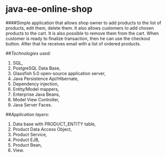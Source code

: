 # java-ee-online-shop

####Simple application that allows shop owner to add products to the list of products, edit them, delete them. It also allows customers to add chosen products to the cart. It is also possible to remove them from the cart. When customer is ready to finalize transaction, then he can use the checkout button. After that he receives email with a list of ordered products.

##*Technologies used:*
1. SQL,
2. PostgreSQL Data Base,
3. Glassfish 5.0 open-source application server,
4. Java Persistence Api/Hibernate,
5. Dependency injection,
6. Entity/Model mappers,
7. Enterprise Java Beans,
8. Model View Controller,
9. Java Server Faces.

##*Application layers:*
1. Data base with PRODUCT_ENTITY table,
2. Product Data Access Object,
3. Product Service,
4. Product EJB,
5. Product Bean,
6. View.
